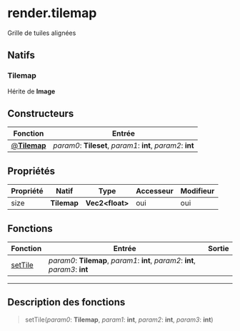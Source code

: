 # render.tilemap

Grille de tuiles alignées
## Natifs
### Tilemap
Hérite de **Image**
## Constructeurs
|Fonction|Entrée|
|-|-|
|[@**Tilemap**](#ctor_0)| *param0*: **Tileset**,  *param1*: **int**,  *param2*: **int**|
## Propriétés
|Propriété|Natif|Type|Accesseur|Modifieur|
|-|-|-|-|-|
|size|**Tilemap**|**Vec2\<float>**|oui|oui|
## Fonctions
|Fonction|Entrée|Sortie|
|-|-|-|
|[setTile](#func_0)|*param0*: **Tilemap**, *param1*: **int**, *param2*: **int**, *param3*: **int**||


***
## Description des fonctions

<a id="func_0"></a>
> setTile(*param0*: **Tilemap**, *param1*: **int**, *param2*: **int**, *param3*: **int**)

